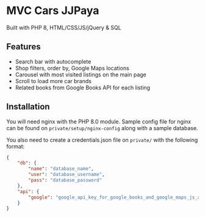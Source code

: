 # MVC Cars JJPaya

Built with PHP 8, HTML/CSS/JS/jQuery & SQL

## Features
* Search bar with autocomplete
* Shop filters, order by, Google Maps locations
* Carousel with most visited listings on the main page
* Scroll to load more car brands
* Related books from Google Books API for each listing

## Installation

You will need nginx with the PHP 8.0 module.
Sample config file for nginx can be found on `private/setup/nginx-config` along with a sample database.

You also need to create a credentials.json file on `private/` with the following format:
```json
{
	"db": {
		"name": "database_name",
		"user": "database_username",
		"pass": "database_password"
	},
	"api": {
		"google": "google_api_key_for_google_books_and_google_maps_js_api"
	}
}
```
